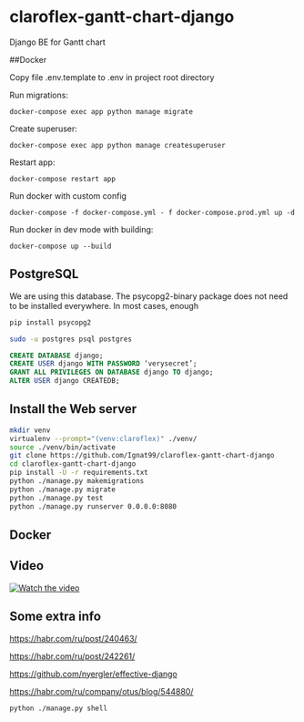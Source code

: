 # claroflex-gantt-chart-django
Django BE for Gantt chart

##Docker

Copy file .env.template to .env in project root directory

Run migrations:
```
docker-compose exec app python manage migrate
```

Create superuser:

```
docker-compose exec app python manage createsuperuser
```

Restart app:

```
docker-compose restart app
``` 

Run docker with custom config

```
docker-compose -f docker-compose.yml - f docker-compose.prod.yml up -d
```

Run docker in dev mode with building:

```
docker-compose up --build
```

## PostgreSQL

We are using this database. The psycopg2-binary package does not need to be installed everywhere. In most cases, enough

```sh
pip install psycopg2
```

```sh
sudo -u postgres psql postgres
```

```sql
CREATE DATABASE django;
CREATE USER django WITH PASSWORD ‘verysecret’;
GRANT ALL PRIVILEGES ON DATABASE django TO django;
ALTER USER django CREATEDB;
```

## Install the Web server
```sh
mkdir venv
virtualenv --prompt="(venv:claroflex)" ./venv/
source ./venv/bin/activate
git clone https://github.com/Ignat99/claroflex-gantt-chart-django
cd claroflex-gantt-chart-django
pip install -U -r requirements.txt
python ./manage.py makemigrations
python ./manage.py migrate
python ./manage.py test
python ./manage.py runserver 0.0.0.0:8080
```
## Docker

## Video
[![Watch the video](https://img.youtube.com/vi/NfsJDPm0X54/0.jpg)](https://youtu.be/NfsJDPm0X54)

## Some extra info

https://habr.com/ru/post/240463/

https://habr.com/ru/post/242261/

https://github.com/nyergler/effective-django

https://habr.com/ru/company/otus/blog/544880/

```sh
python ./manage.py shell
```
